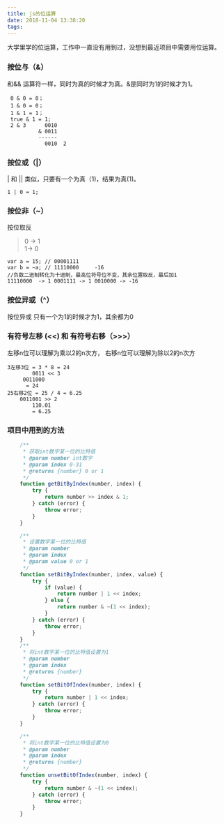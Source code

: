 ```yaml
---
title: js的位运算
date: 2018-11-04 13:38:20
tags:
---
```

大学里学的位运算，工作中一直没有用到过，没想到最近项目中需要用位运算。

### 按位与（&）
和&& 运算符一样，同时为真的时候才为真。&是同时为1的时候才为1。

```
 0 & 0 = 0；
 1 & 0 = 0；
 1 & 1 = 1；
 true & 1 = 1;
 2 & 3      0010
          & 0011
          ------
            0010  2
```
### 按位或（|）
| 和 || 类似，只要有一个为真（1)，结果为真(1)。
```
1 | 0 = 1;
```
### 按位非（~）
按位取反 
> 0 -> 1  
> 1-> 0

```
var a = 15; // 00001111
var b = ~a; // 11110000     -16
//负数二进制转化为十进制，最高位符号位不变，其余位置取反，最后加1
11110000  -> 1 0001111 -> 1 0010000 -> -16

```

### 按位异或（^）
按位异或 只有一个为1的时候才为1，其余都为0

### 有符号左移 (<<) 和  有符号右移（>>>）
左移n位可以理解为乘以2的n次方，
右移n位可以理解为除以2的n次方
```
3左移3位 = 3 * 8 = 24
        0011 << 3
     0011000
      = 24
25右移2位 = 25 / 4 = 6.25
    0011001 >> 2
        110.01
        = 6.25
```
### 项目中用到的方法

```javascript
    /**
     * 获取int数字某一位的比特值
     * @param number int数字
     * @param index 0-31
     * @returns {number} 0 or 1
     */
    function getBitByIndex(number, index) {
        try {
            return number >> index & 1;
        } catch (error) {
            throw error;
        }
    }

    /**
     * 设置数字某一位的比特值
     * @param number
     * @param index
     * @param value 0 or 1
     */
    function setBitByIndex(number, index, value) {
        try {
            if (value) {
                return number | 1 << index;
            } else {
                return number & ~(1 << index);
            }
        } catch (error) {
            throw error;
        }
    }
    /**
     * 将int数字某一位的比特值设置为1
     * @param number
     * @param index
     * @returns {number}
     */
    function setBitOfIndex(number, index) {
        try {
            return number | 1 << index;
        } catch (error) {
            throw error;
        }
    }

    /**
     * 将int数字某一位的比特值设置为0
     * @param number
     * @param index
     * @returns {number}
     */
    function unsetBitOfIndex(number, index) {
        try {
            return number & ~(1 << index);
        } catch (error) {
            throw error;
        }
    }
```